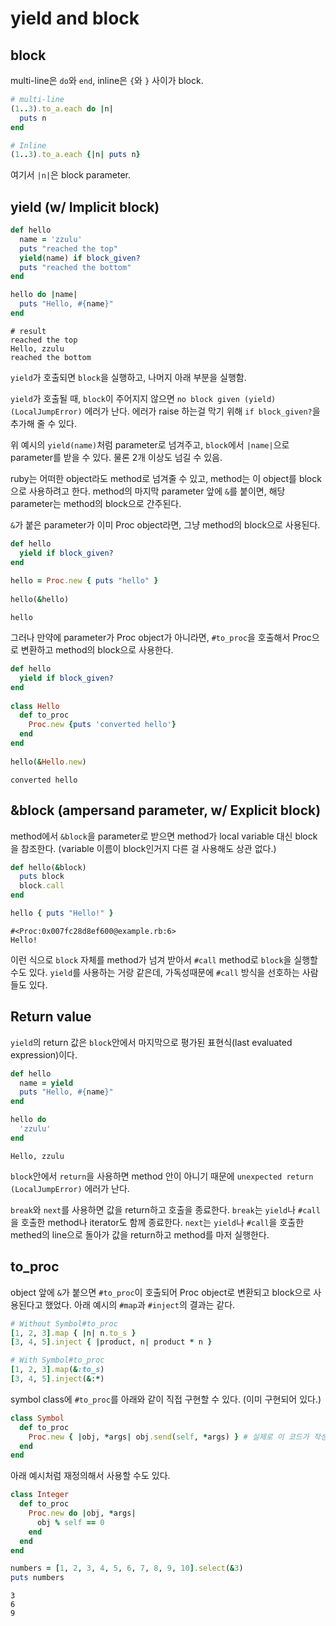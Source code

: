 # yield and block

## block

multi-line은 `do`와 `end`, inline은 `{`와 `}` 사이가 block.

```ruby
# multi-line
(1..3).to_a.each do |n|
  puts n
end

# Inline
(1..3).to_a.each {|n| puts n}
```

여기서 `|n|`은 block parameter.


## yield (w/ Implicit block)

```ruby
def hello
  name = 'zzulu'
  puts "reached the top"
  yield(name) if block_given?
  puts "reached the bottom"
end

hello do |name|
  puts "Hello, #{name}"
end
```

```
# result
reached the top
Hello, zzulu
reached the bottom
```

`yield`가 호출되면 `block`을 실행하고, 나머지 아래 부분을 실행함.

`yield`가 호출될 때, `block`이 주어지지 않으면 `no block given (yield) (LocalJumpError)` 에러가 난다. 에러가 raise 하는걸 막기 위해 `if block_given?`을 추가해 줄 수 있다.

위 예시의 `yield(name)`처럼 parameter로 넘겨주고, `block`에서 `|name|`으로 parameter를 받을 수 있다. 물론 2개 이상도 넘길 수 있음.

ruby는 어떠한 object라도 method로 넘겨줄 수 있고, method는 이 object를 block으로 사용하려고 한다. method의 마지막 parameter 앞에 `&`를 붙이면, 해당 parameter는 method의 block으로 간주된다.

`&`가 붙은 parameter가 이미 Proc object라면, 그냥 method의 block으로 사용된다.

```ruby
def hello
  yield if block_given?
end
 
hello = Proc.new { puts "hello" }
 
hello(&hello)
```

```
hello
```

그러나 만약에 parameter가 Proc object가 아니라면, `#to_proc`을 호출해서 Proc으로 변환하고 method의 block으로 사용한다.

```ruby
def hello
  yield if block_given?
end
 
class Hello
  def to_proc
    Proc.new {puts 'converted hello'}
  end
end
 
hello(&Hello.new)
```

```
converted hello
```


## &block (ampersand parameter, w/ Explicit block)

method에서 `&block`을 parameter로 받으면 method가 local variable 대신 block을 참조한다. (variable 이름이 block인거지 다른 걸 사용해도 상관 없다.)

```ruby
def hello(&block)
  puts block
  block.call
end

hello { puts "Hello!" }
```

```
#<Proc:0x007fc28d8ef600@example.rb:6>
Hello!
```

이런 식으로 `block` 자체를 method가 넘겨 받아서 `#call` method로 `block`을 실행할 수도 있다. `yield`를 사용하는 거랑 같은데, 가독성때문에 `#call` 방식을 선호하는 사람들도 있다.


## Return value

`yield`의 return 값은 `block`안에서 마지막으로 평가된 표현식(last evaluated expression)이다.

```ruby
def hello
  name = yield
  puts "Hello, #{name}"
end

hello do
  'zzulu'
end
```

```
Hello, zzulu
```

`block`안에서 `return`을 사용하면 method 안이 아니기 때문에 `unexpected return (LocalJumpError)` 에러가 난다.

`break`와 `next`를 사용하면 값을 return하고 호출을 종료한다. `break`는 `yield`나 `#call`을 호출한 method나 iterator도 함께 종료한다. `next`는 `yield`나 `#call`을 호출한 methed의 line으로 돌아가 값을 return하고 method를 마저 실행한다.


## to_proc

object 앞에 `&`가 붙으면 `#to_proc`이 호출되어 Proc object로 변환되고 block으로 사용된다고 했었다. 아래 예시의 `#map`과 `#inject`의 결과는 같다.

```ruby
# Without Symbol#to_proc
[1, 2, 3].map { |n| n.to_s }
[3, 4, 5].inject { |product, n| product * n }

# With Symbol#to_proc
[1, 2, 3].map(&:to_s)
[3, 4, 5].inject(&:*)
```

symbol class에 `#to_proc`를 아래와 같이 직접 구현할 수 있다. (이미 구현되어 있다.)

```ruby
class Symbol
  def to_proc
    Proc.new { |obj, *args| obj.send(self, *args) } # 실제로 이 코드가 작성되어 있는건 아닐거다.
  end
end
```

아래 예시처럼 재정의해서 사용할 수도 있다.

```ruby
class Integer
  def to_proc
    Proc.new do |obj, *args|
      obj % self == 0
    end
  end
end

numbers = [1, 2, 3, 4, 5, 6, 7, 8, 9, 10].select(&3)
puts numbers
```

```
3
6
9
```
